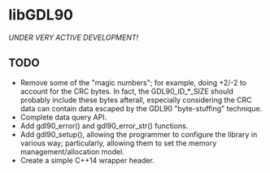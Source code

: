 libGDL90
========

*UNDER VERY ACTIVE DEVELOPMENT!*

TODO
----

* Remove some of the "magic numbers"; for example, doing +2/-2 to
  account for the CRC bytes. In fact, the GDL90_ID_*_SIZE should
  probably include these bytes afterall, especially considering
  the CRC data can contain data escaped by the GDL90 "byte-stuffing"
  technique.
* Complete data query API.
* Add gdl90_error() and gdl90_error_str() functions.
* Add gdl90_setup(), allowing the programmer to configure the
  library in various way; particularly, allowing them to set
  the memory management/allocation model.
* Create a simple C++14 wrapper header.
